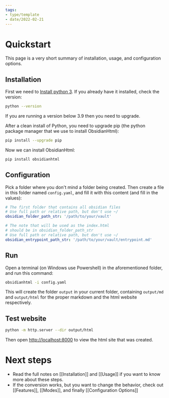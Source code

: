 ```yaml
---
tags:
- type/template
- date/2022-02-21
---
```


# Quickstart
This page is a very short summary of installation, usage, and configuration options.

## Installation
First we need to [Install python 3](https://wiki.python.org/moin/BeginnersGuide/Download). If you already have it installed, check the version:

```bash
python --version
```

If you are running a version below 3.9 then you need to upgrade.

After a clean install of Python, you need to upgrade pip (the python package manager that we use to install ObsidianHtml):

```bash
pip install --upgrade pip
```

Now we can install ObsidianHtml:

``` bash
pip install obsidianhtml
```

## Configuration
Pick a folder where you don't mind a folder being created. Then create a file in this folder named `config.yaml`, and fill it with this content (and fill in the values):

``` yaml
# The first folder that contains all obsidian files
# Use full path or relative path, but don't use ~/
obsidian_folder_path_str: '/path/to/your/vault' 

# The note that will be used as the index.html 
# should be in obsidian_folder_path_str
# Use full path or relative path, but don't use ~/
obsidian_entrypoint_path_str: '/path/to/your/vault/entrypoint.md'
```

## Run
Open a terminal (on Windows use Powershell) in the aforementioned folder, and run this command:
``` bash
obsidianhtml -i config.yaml
```

This will create the folder `output` in your current folder, containing `output/md` and `output/html` for the proper markdown and the html website respectively.

## Test website
``` bash
python -m http.server --dir output/html
```

Then open [http://localhost:8000](http://localhost:8000) to view the html site that was created.

# Next steps
- Read the full notes on [[Installation]] and [[Usage]] if you want to know more about these steps.
- If the conversion works, but you want to change the behavior, check out [[Features]], [[Modes]], and finally [[Configuration Options]]
